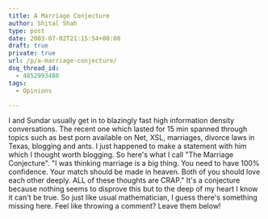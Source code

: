 ```yaml
---
title: A Marriage Conjecture
author: Shital Shah
type: post
date: 2003-07-02T21:15:54+00:00
draft: true
private: true
url: /p/a-marriage-conjecture/
dsq_thread_id:
  - 4852993488
tags:
  - Opinions

---
```

I and Sundar usually get in to blazingly fast high information density conversations. The recent one which lasted for 15 min spanned through topics such as best porn available on Net, XSL, marriages, divorce laws in Texas, blogging and ants. I just happened to make a statement with him which I thought worth blogging. So here's what I call "The Marriage Conjecture". "I was thinking marriage is a big thing. You need to have 100% confidence. Your match should be made in heaven. Both of you should love each other deeply. ALL of these thoughts are CRAP." It's a conjecture because nothing seems to disprove this but to the deep of my heart I know it can't be true. So just like usual mathematician, I guess there's something missing here. Feel like throwing a comment? Leave them below!